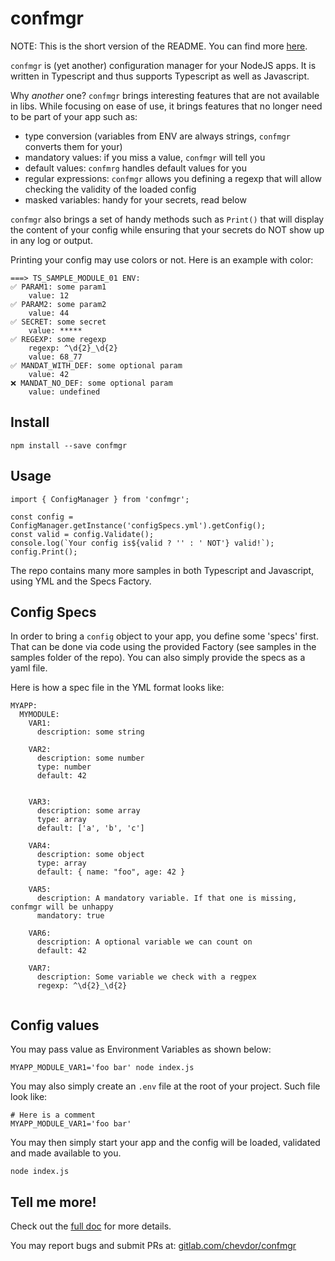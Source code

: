 # confmgr

NOTE: This is the short version of the README. You can find more [here](https://gitlab.com/chevdor/confmgr/-/raw/master/README.adoc).

`confmgr` is (yet another) configuration manager for your NodeJS apps. It is written in Typescript and thus supports Typescript as well as Javascript. 

Why *another* one? `confmgr` brings interesting features that are not available in libs. While focusing on ease of use, it brings features that no longer need to be part of your app such as:

- type conversion (variables from ENV are always strings, `confmgr` converts them for your)
- mandatory values: if you miss a value, `confmgr` will tell you
- default values: `confmrg` handles default values for you
- regular expressions: `confmgr` allows you defining a regexp that will allow checking the validity of the loaded config
- masked variables: handy for your secrets, read below

`confmgr` also brings a set of handy methods such as `Print()` that will display the content of your config while ensuring that your secrets do NOT show up in any log or output.

Printing your config may use colors or not. Here is an example with color:

```
===> TS_SAMPLE_MODULE_01 ENV:
✅ PARAM1: some param1
    value: 12
✅ PARAM2: some param2
    value: 44
✅ SECRET: some secret
    value: *****
✅ REGEXP: some regexp
    regexp: ^\d{2}_\d{2}
    value: 68_77
✅ MANDAT_WITH_DEF: some optional param
    value: 42
❌ MANDAT_NO_DEF: some optional param
    value: undefined
```

## Install

    npm install --save confmgr

## Usage

    import { ConfigManager } from 'confmgr';

    const config = ConfigManager.getInstance('configSpecs.yml').getConfig();
    const valid = config.Validate();
    console.log(`Your config is${valid ? '' : ' NOT'} valid!`);
    config.Print();

The repo contains many more samples in both Typescript and Javascript, using YML and the Specs Factory.

## Config Specs

In order to bring a `config` object to your app, you define some 'specs' first. That can be done via code using the provided Factory (see samples in the samples folder of the repo). You can also simply provide the specs as a yaml file.

Here is how a spec file in the YML format looks like:
```
MYAPP:
  MYMODULE:
    VAR1:
      description: some string
    
    VAR2:
      description: some number
      type: number
      default: 42
    
    
    VAR3:
      description: some array
      type: array
      default: ['a', 'b', 'c']
    
    VAR4: 
      description: some object
      type: array
      default: { name: "foo", age: 42 }

    VAR5:
      description: A mandatory variable. If that one is missing, confmgr will be unhappy
      mandatory: true
     
    VAR6:
      description: A optional variable we can count on
      default: 42

    VAR7:
      description: Some variable we check with a regpex
      regexp: ^\d{2}_\d{2}      
 
```

## Config values

You may pass value as Environment Variables as shown below:

    MYAPP_MODULE_VAR1='foo bar' node index.js

You may also simply create an `.env` file at the root of your project. Such file look like:

    # Here is a comment
    MYAPP_MODULE_VAR1='foo bar'

You may then simply start your app and the config will be loaded, validated and made available to you.

    node index.js



## Tell me more!

Check out the [full doc](https://gitlab.com/chevdor/confmgr/-/raw/master/README.adoc) for more details.

You may report bugs and submit PRs at: [gitlab.com/chevdor/confmgr](https://gitlab.com/chevdor/confmgr)
